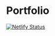 # Portfolio
[![Netlify Status](https://api.netlify.com/api/v1/badges/c3e942ea-13df-4531-9203-1af1212f1548/deploy-status)](https://app.netlify.com/sites/waelh/deploys)

